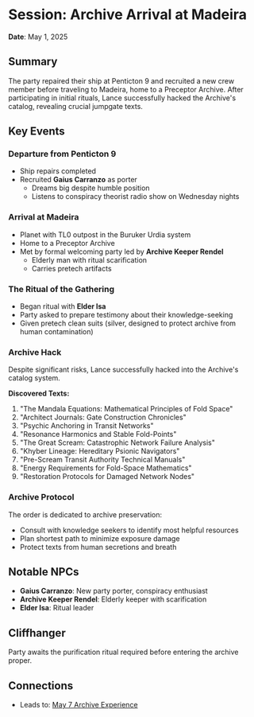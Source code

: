 # Session: Archive Arrival at Madeira
**Date**: May 1, 2025

## Summary
The party repaired their ship at Penticton 9 and recruited a new crew member before traveling to Madeira, home to a Preceptor Archive. After participating in initial rituals, Lance successfully hacked the Archive's catalog, revealing crucial jumpgate texts.

## Key Events

### Departure from Penticton 9
- Ship repairs completed
- Recruited **Gaius Carranzo** as porter
  - Dreams big despite humble position
  - Listens to conspiracy theorist radio show on Wednesday nights

### Arrival at Madeira
- Planet with TL0 outpost in the Buruker Urdia system
- Home to a Preceptor Archive
- Met by formal welcoming party led by **Archive Keeper Rendel**
  - Elderly man with ritual scarification
  - Carries pretech artifacts

### The Ritual of the Gathering
- Began ritual with **Elder Isa**
- Party asked to prepare testimony about their knowledge-seeking
- Given pretech clean suits (silver, designed to protect archive from human contamination)

### Archive Hack
Despite significant risks, Lance successfully hacked into the Archive's catalog system.

**Discovered Texts:**
1. "The Mandala Equations: Mathematical Principles of Fold Space"
2. "Architect Journals: Gate Construction Chronicles"
3. "Psychic Anchoring in Transit Networks"
4. "Resonance Harmonics and Stable Fold-Points"
5. "The Great Scream: Catastrophic Network Failure Analysis"
6. "Khyber Lineage: Hereditary Psionic Navigators"
7. "Pre-Scream Transit Authority Technical Manuals"
8. "Energy Requirements for Fold-Space Mathematics"
9. "Restoration Protocols for Damaged Network Nodes"

### Archive Protocol
The order is dedicated to archive preservation:
- Consult with knowledge seekers to identify most helpful resources
- Plan shortest path to minimize exposure damage
- Protect texts from human secretions and breath

## Notable NPCs
- **Gaius Carranzo**: New party porter, conspiracy enthusiast
- **Archive Keeper Rendel**: Elderly keeper with scarification
- **Elder Isa**: Ritual leader

## Cliffhanger
Party awaits the purification ritual required before entering the archive proper.

## Connections
- Leads to: [May 7 Archive Experience](2025-05-07-archive-experience.md)